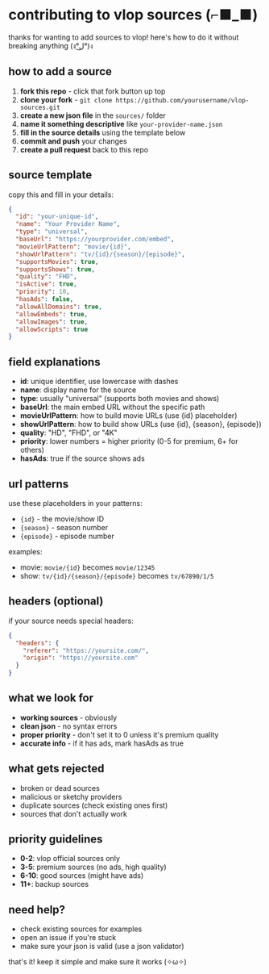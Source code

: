 # contributing to vlop sources (⌐■_■)

thanks for wanting to add sources to vlop! here's how to do it without breaking anything (ง°ل͜°)ง

## how to add a source

1. **fork this repo** - click that fork button up top
2. **clone your fork** - `git clone https://github.com/yourusername/vlop-sources.git`
3. **create a new json file** in the `sources/` folder
4. **name it something descriptive** like `your-provider-name.json`
5. **fill in the source details** using the template below
6. **commit and push** your changes
7. **create a pull request** back to this repo

## source template

copy this and fill in your details:

```json
{
  "id": "your-unique-id",
  "name": "Your Provider Name",
  "type": "universal",
  "baseUrl": "https://yourprovider.com/embed",
  "movieUrlPattern": "movie/{id}",
  "showUrlPattern": "tv/{id}/{season}/{episode}",
  "supportsMovies": true,
  "supportsShows": true,
  "quality": "FHD",
  "isActive": true,
  "priority": 10,
  "hasAds": false,
  "allowAllDomains": true,
  "allowEmbeds": true,
  "allowImages": true,
  "allowScripts": true
}
```

## field explanations

- **id**: unique identifier, use lowercase with dashes
- **name**: display name for the source
- **type**: usually "universal" (supports both movies and shows)
- **baseUrl**: the main embed URL without the specific path
- **movieUrlPattern**: how to build movie URLs (use {id} placeholder)
- **showUrlPattern**: how to build show URLs (use {id}, {season}, {episode})
- **quality**: "HD", "FHD", or "4K"
- **priority**: lower numbers = higher priority (0-5 for premium, 6+ for others)
- **hasAds**: true if the source shows ads

## url patterns

use these placeholders in your patterns:
- `{id}` - the movie/show ID
- `{season}` - season number
- `{episode}` - episode number

examples:
- movie: `movie/{id}` becomes `movie/12345`
- show: `tv/{id}/{season}/{episode}` becomes `tv/67890/1/5`

## headers (optional)

if your source needs special headers:

```json
{
  "headers": {
    "referer": "https://yoursite.com/",
    "origin": "https://yoursite.com"
  }
}
```

## what we look for

- **working sources** - obviously
- **clean json** - no syntax errors
- **proper priority** - don't set it to 0 unless it's premium quality
- **accurate info** - if it has ads, mark hasAds as true

## what gets rejected

- broken or dead sources
- malicious or sketchy providers
- duplicate sources (check existing ones first)
- sources that don't actually work

## priority guidelines

- **0-2**: vlop official sources only
- **3-5**: premium sources (no ads, high quality)
- **6-10**: good sources (might have ads)
- **11+**: backup sources

## need help?

- check existing sources for examples
- open an issue if you're stuck
- make sure your json is valid (use a json validator)

that's it! keep it simple and make sure it works (✧ω✧)